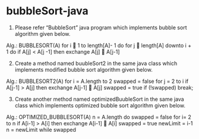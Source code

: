 # bubbleSort-java

1. Please refer “BubbleSort” java program which implements bubble sort algorithm given below.

Alg.: BUBBLESORT(A)
  for i  1 to length[A]- 1
    do for j  length[A] downto i + 1
     do if A[j] < A[j -1]
       then exchange A[j]  A[j-1] 
 
 
2. Create a method named buubleSort2 in the same java class which implements modified bubble sort 
algorithm given below.

Alg.: BUBBLESORT2(A)
for i = A.length to 2
  swapped = false
  for j = 2 to i
    if A[j-1] > A[j]
      then exchange A[j-1]  A[j]
    swapped = true
  if (!swapped)
     break;


3. Create another method named optimizedBuubleSort in the same java class which implements 
optimized bubble sort algorithm given below.

Alg.: OPTIMIZED_BUBBLESORT(A)
n = A.length
do 
  swapped = false
  for i= 2 to n
    if A[i-1] > A[i]
      then exchange A[i-1]  A[i]
      swapped = true
      newLimit = i-1
   n = newLimit
while swapped
